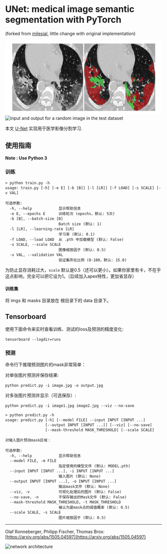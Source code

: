 # UNet: medical image semantic segmentation with PyTorch
(forked from [milesial](https://github.com/milesial/Pytorch-UNet), little change with original implementation)

![covid-19 image](https://github.com/anxingle/UNet-pytorch/blob/master/data/show.png?raw=true)
![input and output for a random image in the test dataset](https://framapic.org/OcE8HlU6me61/KNTt8GFQzxDR.png)


本文 [U-Net](https://arxiv.org/abs/1505.04597) 实现用于医学影像分割学习.

## 使用指南
**Note : Use Python 3**


### 训练

```shell script
> python train.py -h
usage: train.py [-h] [-e E] [-b [B]] [-l [LR]] [-f LOAD] [-s SCALE] [-v VAL]

可选参数:
  -h, --help            显示帮助信息
  -e E, --epochs E      训练轮次 (epochs，默认: 5次)
  -b [B], --batch-size [B]
                        Batch size (默认: 1)
  -l [LR], --learning-rate [LR]
                        学习率 (默认: 0.1)
  -f LOAD, --load LOAD  从 .pth 中加载模型 (默认: False)
  -s SCALE, --scale SCALE
                        图像缩放因子 (默认: 0.5)
  -v VAL, --validation VAL
                        验证集所在比例 (0-100，默认: 15.0)

```
为防止显存消耗过大，`scale` 默认是0.5（还可以更小）。如果你家里有卡，不在乎这点影响，完全可以把它设为1。（后续加入apex特性，更加省显存）

#### 训练集
将 imgs 和 masks 目录放在 根目录下的 data 目录下。

## Tensorboard
使用下面命令来实时查看训练、测试的loss及预测的精度变化:

`tensorboard --logdir=runs`

### 预测

命令行下推理预测图片的mask非常简单：

对单张图片预测并保存结果:

`python predict.py -i image.jpg -o output.jpg`

对多张图片预测并显示（可选保存）:

`python predict.py -i image1.jpg image2.jpg --viz --no-save`

```shell script
> python predict.py -h
usage: predict.py [-h] [--model FILE] --input INPUT [INPUT ...]
                  [--output INPUT [INPUT ...]] [--viz] [--no-save]
                  [--mask-threshold MASK_THRESHOLD] [--scale SCALE]

对输入图片预测mask区域：

可选参数:
  -h, --help            显示帮助信息
  --model FILE, -m FILE
                        指定使用的模型文件 (默认: MODEL.pth)
  --input INPUT [INPUT ...], -i INPUT [INPUT ...]
                        输入图片 (默认: None)
  --output INPUT [INPUT ...], -o INPUT [INPUT ...]
                        输出mask文件 (默认: None)
  --viz, -v             可视化处理后的图片 (默认: False)
  --no-save, -n         不保存输出的Mask文件 (默认: False)
  --mask-threshold MASK_THRESHOLD, -t MASK_THRESHOLD
                        被认为是mask点的阈值概率 (默认: 0.5)
  --scale SCALE, -s SCALE
                        图片缩放因子 (默认: 0.5)
```


---

Olaf Ronneberger, Philipp Fischer, Thomas Brox: [https://arxiv.org/abs/1505.04597](https://arxiv.org/abs/1505.04597)

![network architecture](https://i.imgur.com/jeDVpqF.png)
